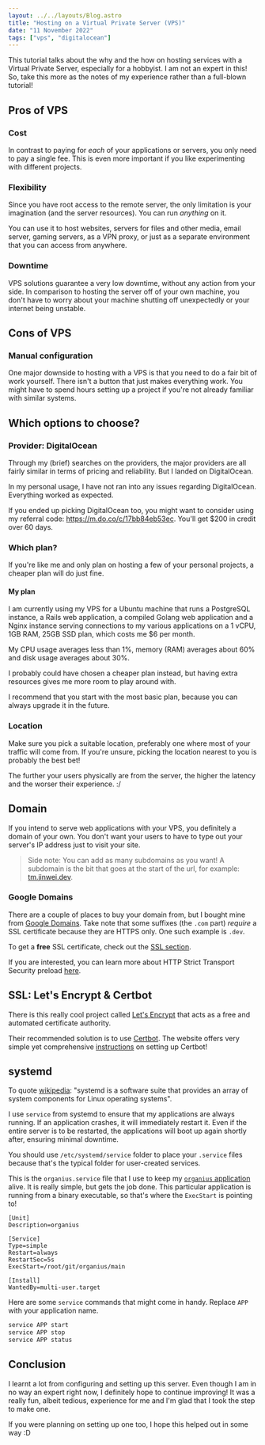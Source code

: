 ```yaml
---
layout: ../../layouts/Blog.astro
title: "Hosting on a Virtual Private Server (VPS)"
date: "11 November 2022"
tags: ["vps", "digitalocean"]
---
```


This tutorial talks about the why and the how on hosting services with a Virtual Private Server, especially for a hobbyist. I am not an expert in this! So, take this more as the notes of my experience rather than a full-blown tutorial!

## Pros of VPS

### Cost

In contrast to paying for _each_ of your applications or servers, you only need to pay a single fee. This is even more important if you like experimenting with different projects.

### Flexibility

Since you have root access to the remote server, the only limitation is your imagination (and the server resources). You can run _anything_ on it.

You can use it to host websites, servers for files and other media, email server, gaming servers, as a VPN proxy, or just as a separate environment that you can access from anywhere.

### Downtime

VPS solutions guarantee a very low downtime, without any action from your side. In comparison to hosting the server off of your own machine, you don't have to worry about your machine shutting off unexpectedly or your internet being unstable.

## Cons of VPS

### Manual configuration

One major downside to hosting with a VPS is that you need to do a fair bit of work yourself. There isn't a button that just makes everything work. You might have to spend hours setting up a project if you're not already familiar with similar systems.

## Which options to choose?

### Provider: DigitalOcean

Through my (brief) searches on the providers, the major providers are all fairly similar in terms of pricing and reliability. But I landed on DigitalOcean.

In my personal usage, I have not ran into any issues regarding DigitalOcean. Everything worked as expected.

If you ended up picking DigitalOcean too, you might want to consider using my referral code: https://m.do.co/c/17bb84eb53ec. You'll get $200 in credit over 60 days.

### Which plan?

If you're like me and only plan on hosting a few of your personal projects, a cheaper plan will do just fine.

#### My plan

I am currently using my VPS for a Ubuntu machine that runs a PostgreSQL instance, a Rails web application, a compiled Golang web application and a Nginx instance serving connections to my various applications on a 1 vCPU, 1GB RAM, 25GB SSD plan, which costs me $6 per month.

My CPU usage averages less than 1%, memory (RAM) averages about 60% and disk usage averages about 30%.

I probably could have chosen a cheaper plan instead, but having extra resources gives me more room to play around with.

I recommend that you start with the most basic plan, because you can always upgrade it in the future.

### Location

Make sure you pick a suitable location, preferably one where most of your traffic will come from. If you're unsure, picking the location nearest to you is probably the best bet!

The further your users physically are from the server, the higher the latency and the worser their experience. :/

## Domain

If you intend to serve web applications with your VPS, you definitely a domain of your own. You don't want your users to have to type out your server's IP address just to visit your site.

> Side note: You can add as many subdomains as you want!
> A subdomain is the bit that goes at the start of the url, for example: [tm.jinwei.dev](https://tm.jinwei.dev).

### Google Domains

There are a couple of places to buy your domain from, but I bought mine from [Google Domains](https://domains.google.com/). Take note that some suffixes (the `.com` part) _require_ a SSL certificate because they are HTTPS only. One such example is `.dev`.

To get a **free** SSL certificate, check out the [SSL section](#ssl-lets-encrypt--certbot).

If you are interested, you can learn more about HTTP Strict Transport Security preload [here](https://hstspreload.org/).

## SSL: Let's Encrypt & Certbot

There is this really cool project called [Let's Encrypt](https://letsencrypt.org/getting-started/) that acts as a free and automated certificate authority.

Their recommended solution is to use [Certbot](https://certbot.eff.org/). The website offers very simple yet comprehensive [instructions](https://certbot.eff.org/instructions) on setting up Certbot!

## systemd

To quote [wikipedia](https://en.wikipedia.org/wiki/Systemd): "systemd is a software suite that provides an array of system components for Linux operating systems".

I use `service` from systemd to ensure that my applications are always running. If an application crashes, it will immediately restart it. Even if the entire server is to be restarted, the applications will boot up again shortly after, ensuring minimal downtime.

You should use `/etc/systemd/service` folder to place your `.service` files because that's the typical folder for user-created services.

This is the `organius.service` file that I use to keep my [`organius` application](https://organius.jinwei.dev) alive. It is really simple, but gets the job done. This particular application is running from a binary executable, so that's where the `ExecStart` is pointing to!

```
[Unit]
Description=organius

[Service]
Type=simple
Restart=always
RestartSec=5s
ExecStart=/root/git/organius/main

[Install]
WantedBy=multi-user.target
```

Here are some `service` commands that might come in handy. Replace `APP` with your application name.

```sh
service APP start
service APP stop
service APP status
```

## Conclusion

I learnt a lot from configuring and setting up this server. Even though I am in no way an expert right now, I definitely hope to continue improving! It was a really fun, albeit tedious, experience for me and I'm glad that I took the step to make one.

If you were planning on setting up one too, I hope this helped out in some way :D
